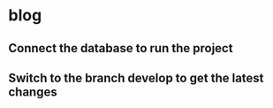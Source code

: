 # blog

## Connect the database to run the project

## Switch to the branch develop to get the latest changes
